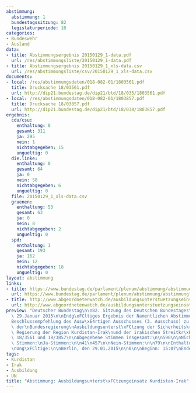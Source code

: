 ```yaml
---
abstimmung:
  abstimmung: 1
  bundestagssitzung: 82
  legislaturperiode: 18
categories:
- Bundeswehr
- Ausland
data:
- title: Abstimmungsergebnis 20150129_1-data.pdf
  url: /res/abstimmungsliste/20150129_1-data.pdf
- title: Abstimmungsergebnis 20150129_1_xls-data.csv
  url: /res/abstimmungsliste/csv/20150129_1_xls-data.csv
documents:
- local: /res/abstimmungsdaten/018-082-01/1803561.pdf
  title: Drucksache 18/03561.pdf
  url: http://dip21.bundestag.de/dip21/btd/18/035/1803561.pdf
- local: /res/abstimmungsdaten/018-082-01/1803857.pdf
  title: Drucksache 18/03857.pdf
  url: http://dip21.bundestag.de/dip21/btd/18/038/1803857.pdf
ergebnis:
  cdu/csu:
    enthaltung: 0
    gesamt: 311
    ja: 295
    nein: 1
    nichtabgegeben: 15
    ungueltig: 0
  die.linke:
    enthaltung: 0
    gesamt: 64
    ja: 0
    nein: 58
    nichtabgegeben: 6
    ungueltig: 0
  file: 20150129_1_xls-data.csv
  gruenen:
    enthaltung: 53
    gesamt: 63
    ja: 0
    nein: 8
    nichtabgegeben: 2
    ungueltig: 0
  spd:
    enthaltung: 1
    gesamt: 193
    ja: 162
    nein: 12
    nichtabgegeben: 18
    ungueltig: 0
layout: abstimmung
links:
- title: https://www.bundestag.de/parlament/plenum/abstimmung/abstimmung?id=324
  url: https://www.bundestag.de/parlament/plenum/abstimmung/abstimmung?id=324
- title: http://www.abgeordnetenwatch.de/ausbildungsunterstuetzungseinsatz_kurdistan_irak-1105-711.html
  url: http://www.abgeordnetenwatch.de/ausbildungsunterstuetzungseinsatz_kurdistan_irak-1105-711.html
preview: "Deutscher Bundestag\n\n82. Sitzung des Deutschen Bundestages\nam Donnerstag,\
  \ 29.Januar 2015\n\nEndg\xFCltiges Ergebnis der Namentlichen Abstimmung Nr. 1\n\n\
  Beschlussempfehlung des Ausw\xE4rtigen Ausschusses (3. Ausschuss) zu dem Antrag\
  \ der\nBundesregierung\nAusbildungsunterst\xFCtzung der Sicherheitskr\xE4fte der\
  \ Regierung der Region Kurdistan-Irak\nund der irakischen Streitkr\xE4fte\nDrs.\
  \ 18/3561 und 18/3857\n\nAbgegebene Stimmen insgesamt:\n\n590\n\nNicht abgegebene\
  \ Stimmen:\nJa-Stimmen:\n\n41\n457\n\nNein-Stimmen:\n\n79\n\nEnthaltungen:\n\n54\n\
  \nUng\xFCltige:\n\nBerlin, den 29.01.2015\n\n0\n\nBeginn: 15:07\nEnde: 15:10\n"
tags:
- Kurdistan
- Irak
- Ausbildung
- UN
title: "Abstimmung: Ausbildungsunterst\xFCtzungeinsatz Kurdistan-Irak"
---
```

